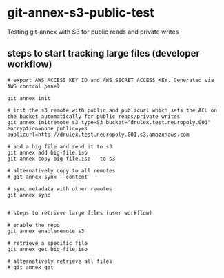 # git-annex-s3-public-test
Testing git-annex with S3 for public reads and private writes


## steps to start tracking large files (developer workflow)

```
# export AWS_ACCESS_KEY_ID and AWS_SECRET_ACCESS_KEY. Generated via AWS control panel

git annex init

# init the s3 remote with public and publicurl which sets the ACL on the bucket automatically for public reads/private writes
git annex initremote s3 type=S3 bucket="drulex.test.neuropoly.001" encryption=none public=yes publicurl=http://drulex.test.neuropoly.001.s3.amazonaws.com

# add a big file and send it to s3
git annex add big-file.iso
git annex copy big-file.iso --to s3

# alternatively copy to all remotes
# git annex synx --content

# sync metadata with other remotes
git annex sync


# steps to retrieve large files (user workflow)

# enable the repo
git annex enableremote s3

# retrieve a specific file
git annex get big-file.iso

# alternatively retrieve all files
# git annex get
```

